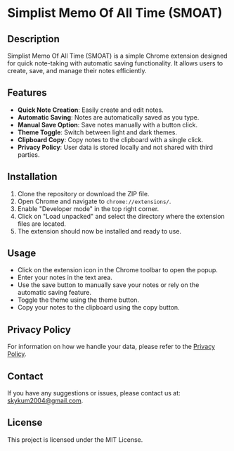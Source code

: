# Simplist Memo Of All Time (SMOAT)

## Description
Simplist Memo Of All Time (SMOAT) is a simple Chrome extension designed for quick note-taking with automatic saving functionality. It allows users to create, save, and manage their notes efficiently.

## Features
- **Quick Note Creation**: Easily create and edit notes.
- **Automatic Saving**: Notes are automatically saved as you type.
- **Manual Save Option**: Save notes manually with a button click.
- **Theme Toggle**: Switch between light and dark themes.
- **Clipboard Copy**: Copy notes to the clipboard with a single click.
- **Privacy Policy**: User data is stored locally and not shared with third parties.

## Installation
1. Clone the repository or download the ZIP file.
2. Open Chrome and navigate to `chrome://extensions/`.
3. Enable "Developer mode" in the top right corner.
4. Click on "Load unpacked" and select the directory where the extension files are located.
5. The extension should now be installed and ready to use.

## Usage
- Click on the extension icon in the Chrome toolbar to open the popup.
- Enter your notes in the text area.
- Use the save button to manually save your notes or rely on the automatic saving feature.
- Toggle the theme using the theme button.
- Copy your notes to the clipboard using the copy button.

## Privacy Policy
For information on how we handle your data, please refer to the [Privacy Policy](privacy_policy.html).

## Contact
If you have any suggestions or issues, please contact us at: [skykum2004@gmail.com](mailto:skykum2004@gmail.com).

## License
This project is licensed under the MIT License.